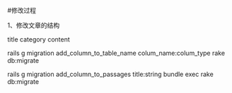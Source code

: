 #修改过程

1、修改文章的结构

title
category
content


rails g migration add_column_to_table_name colum_name:colum_type
rake db:migrate

rails g migration add_column_to_passages title:string
bundle exec rake db:migrate




